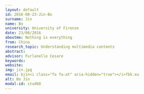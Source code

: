 ```yaml
---
layout: default 
id: 2016-08-23-Jin-Bo
surname: Jin
name: Bo
university: University of Firenze
date: 23/08/2016
aboutme: Nothing is everything
from: China
research_topic: Understanding multimedia contents
abstract: 
advisor: Furlanello Cesare
keywords: 
website: 
img: jin.jpg
email: bjin<i class="fa fa-at" aria-hidden="true"></i>fbk.eu
alt: Bo Jin
modal-id: stud68
---
```

